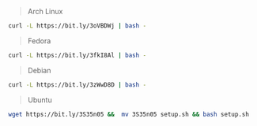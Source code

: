 > Arch Linux

```bash
curl -L https://bit.ly/3oVBDWj | bash -
```

> Fedora

```bash
curl -L https://bit.ly/3fkI8Al | bash -
```

> Debian

```bash
curl -L https://bit.ly/3zWwD8D | bash -
```

> Ubuntu

```bash
wget https://bit.ly/3S35n05 &&  mv 3S35n05 setup.sh && bash setup.sh
```
